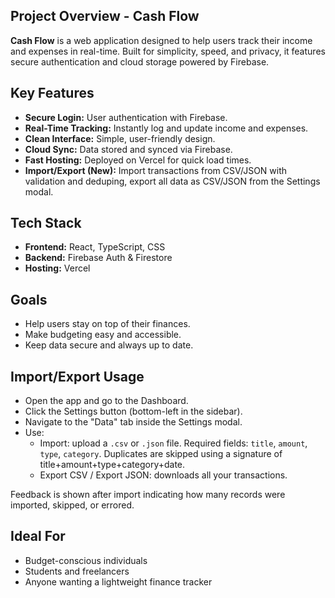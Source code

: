 ## Project Overview - Cash Flow

**Cash Flow** is a web application designed to help users track their income and expenses in real-time. Built for simplicity, speed, and privacy, it features secure authentication and cloud storage powered by Firebase.

## Key Features

- **Secure Login:** User authentication with Firebase.
- **Real-Time Tracking:** Instantly log and update income and expenses.
- **Clean Interface:** Simple, user-friendly design.
- **Cloud Sync:** Data stored and synced via Firebase.
- **Fast Hosting:** Deployed on Vercel for quick load times.
- **Import/Export (New):** Import transactions from CSV/JSON with validation and deduping, export all data as CSV/JSON from the Settings modal.

## Tech Stack

- **Frontend:** React, TypeScript, CSS
- **Backend:** Firebase Auth & Firestore
- **Hosting:** Vercel

## Goals

- Help users stay on top of their finances.
- Make budgeting easy and accessible.
- Keep data secure and always up to date.

## Import/Export Usage

- Open the app and go to the Dashboard.
- Click the Settings button (bottom-left in the sidebar).
- Navigate to the "Data" tab inside the Settings modal.
- Use:
  - Import: upload a `.csv` or `.json` file. Required fields: `title`, `amount`, `type`, `category`. Duplicates are skipped using a signature of title+amount+type+category+date.
  - Export CSV / Export JSON: downloads all your transactions.

Feedback is shown after import indicating how many records were imported, skipped, or errored.

## Ideal For

- Budget-conscious individuals
- Students and freelancers
- Anyone wanting a lightweight finance tracker

